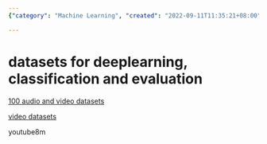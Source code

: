 ```yaml
---
{"category": "Machine Learning", "created": "2022-09-11T11:35:21+08:00", "date": "2022-09-11 11:35:21", "description": "This article discusses a range of datasets suitable for deep learning, classification, and evaluation tasks. It highlights a collection of 100 audio and video datasets, a website specifically dedicated to video datasets, as well as the YouTube-8m dataset. These resources are valuable for AI projects involving data analysis and machine learning duties.", "modified": "2022-09-11T11:36:38+08:00", "tags": ["deeplearning", "datasets", "classification", "evaluation", "audio", "video", "machinelearning"], "title": "Unlocking the Power of AI: Exploring Deep Learning Datasets and Resources"}

---
```


# datasets for deeplearning, classification and evaluation

[100 audio and video datasets](https://www.twine.net/blog/100-audio-and-video-datasets/)

[video datasets](http://videodatasets.org)

youtube8m
